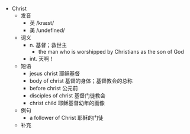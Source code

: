 - Christ
  - 发音
    - 英 /kraɪst/
    - 美 /undefined/
  - 词义
    - n. 基督；救世主
      - the man who is worshipped by Christians as the son of God
    - int. 天啊！
  - 短语
    - jesus christ 耶稣基督
    - body of christ 基督的身体；基督教会的总称
    - before christ 公元前
    - disciples of christ 基督门徒教会
    - christ child 耶稣基督幼年的画像
  - 例句
    - a follower of Christ 耶稣的门徒
  - 补充